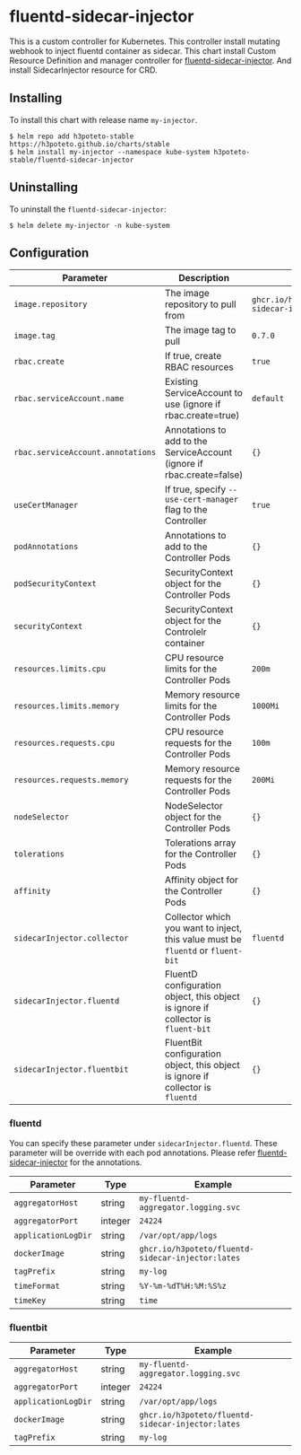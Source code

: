 # fluentd-sidecar-injector
This is a custom controller for Kubernetes. This controller install mutating webhook to inject fluentd container as sidecar. This chart install Custom Resource Definition and manager controller for [fluentd-sidecar-injector](https://github.com/h3poteto/fluentd-sidecar-injector). And install SidecarInjector resource for CRD.

## Installing
To install this chart with release name `my-injector`.

```
$ helm repo add h3poteto-stable https://h3poteto.github.io/charts/stable
$ helm install my-injector --namespace kube-system h3poteto-stable/fluentd-sidecar-injector
```

## Uninstalling
To uninstall the `fluentd-sidecar-injector`:

```
$ helm delete my-injector -n kube-system
```

## Configuration

Parameter | Description | Default
|---------|---------|---------|
| `image.repository` | The image repository to pull from | `ghcr.io/h3poteto/fluentd-sidecar-injector` |
| `image.tag` | The image tag to pull | `0.7.0` |
| `rbac.create` | If true, create RBAC resources | `true` |
| `rbac.serviceAccount.name` | Existing ServiceAccount to use (ignore if rbac.create=true) | `default` |
| `rbac.serviceAccount.annotations` | Annotations to add to the ServiceAccount (ignore if rbac.create=false) | `{}` |
| `useCertManager` | If true, specify `--use-cert-manager` flag to the Controller | `true` |
| `podAnnotations` | Annotations to add to the Controller Pods| `{}` |
| `podSecurityContext` | SecurityContext object for the Controller Pods | `{}` |
| `securityContext` | SecurityContext object for the Controlelr container | `{}` |
| `resources.limits.cpu` | CPU resource limits for the Controller Pods | `200m` |
| `resources.limits.memory` | Memory resource limits for the Controller Pods | `1000Mi` |
| `resources.requests.cpu` | CPU resource requests for the Controller Pods | `100m` |
| `resources.requests.memory` | Memory resource requests for the Controller Pods | `200Mi` |
| `nodeSelector` | NodeSelector object for the Controller Pods | `{}` |
| `tolerations` | Tolerations array for the Controller Pods | `{}` |
| `affinity` | Affinity object for the Controller Pods | `{}` |
| `sidecarInjector.collector` | Collector which you want to inject, this value must be `fluentd` or `fluent-bit` | `fluentd` |
| `sidecarInjector.fluentd` | FluentD configuration object, this object is ignore if collector is `fluent-bit` | `{}` |
| `sidecarInjector.fluentbit` | FluentBit configuration object, this object is ignore if collector is `fluentd` | `{}` |

### fluentd
You can specify these parameter under `sidecarInjector.fluentd`. These parameter will be override with each pod annotations. Please refer [fluentd-sidecar-injector](https://github.com/h3poteto/fluentd-sidecar-injector#annotations) for the annotations.

Parameter | Type | Example
|---------|---------|---------|
| `aggregatorHost` | string | `my-fluentd-aggregator.logging.svc` |
| `aggregatorPort` | integer | `24224` |
| `applicationLogDir` | string | `/var/opt/app/logs` |
| `dockerImage` | string | `ghcr.io/h3poteto/fluentd-sidecar-injector:lates` |
| `tagPrefix` | string | `my-log` |
| `timeFormat` | string | `%Y-%m-%dT%H:%M:%S%z` |
| `timeKey` | string | `time` |


### fluentbit

Parameter | Type | Example
|---------|---------|---------|
| `aggregatorHost` | string | `my-fluentd-aggregator.logging.svc` |
| `aggregatorPort` | integer | `24224` |
| `applicationLogDir` | string | `/var/opt/app/logs` |
| `dockerImage` | string | `ghcr.io/h3poteto/fluentd-sidecar-injector:lates` |
| `tagPrefix` | string | `my-log` |

